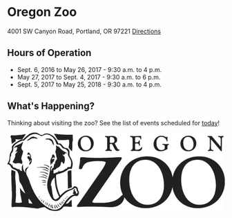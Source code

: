 # Oregon Zoo
4001 SW Canyon Road, Portland, OR 97221
[Directions](https://www.google.com/maps/dir/Portland,+OR/Oregon+Zoo,+4001+Southwest+Canyon+Road,+Portland,+OR+97221/@45.5165571,-122.7060475,15z/data=!3m1!4b1!4m13!4m12!1m5!1m1!1s0x54950b0b7da97427:0x1c36b9e6f6d18591!2m2!1d-122.6764816!2d45.5230622!1m5!1m1!1s0x54950a2eb856b805:0xe7e720b09eddfc26!2m2!1d-122.7159015!2d45.5100418)

## Hours of Operation
- Sept. 6, 2016 to May 26, 2017 - 9:30 a.m. to 4 p.m.
- May 27, 2017 to Sept. 4, 2017 - 9:30 a.m. to 6 p.m.
- Sept. 5, 2017 to May 25, 2018 - 9:30 a.m. to 4 p.m.

## What's Happening?
Thinking about visiting the zoo? See the list of events scheduled for [today](http://www.oregonzoo.org/visit/today-zoo)!

![img](/images/oregon-zoo.png)
